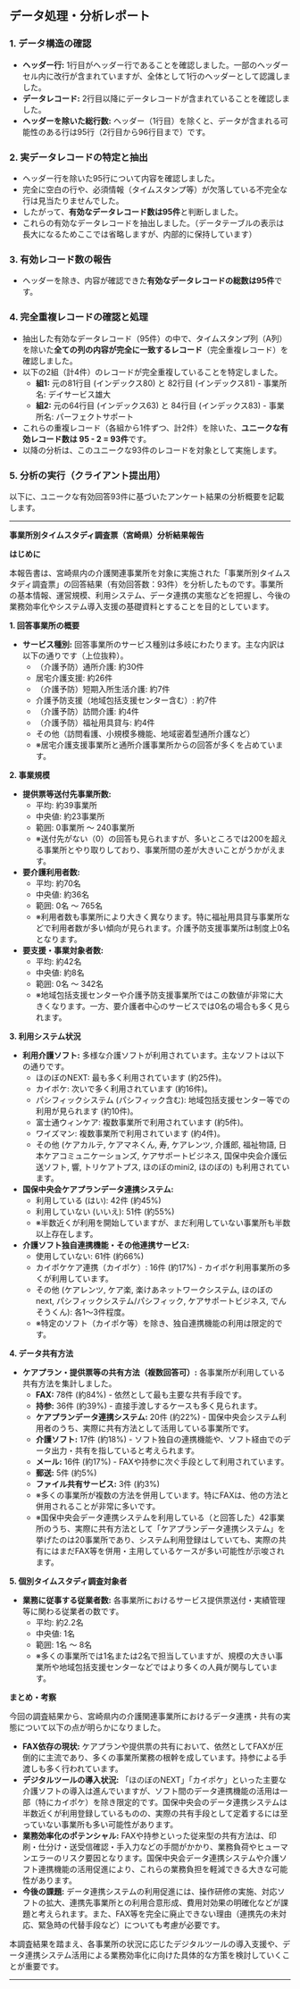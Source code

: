 ## データ処理・分析レポート

### 1. データ構造の確認

*   **ヘッダー行:** 1行目がヘッダー行であることを確認しました。一部のヘッダーセル内に改行が含まれていますが、全体として1行のヘッダーとして認識しました。
*   **データレコード:** 2行目以降にデータレコードが含まれていることを確認しました。
*   **ヘッダーを除いた総行数:** ヘッダー（1行目）を除くと、データが含まれる可能性のある行は95行（2行目から96行目まで）です。

### 2. 実データレコードの特定と抽出

*   ヘッダー行を除いた95行について内容を確認しました。
*   完全に空白の行や、必須情報（タイムスタンプ等）が欠落している不完全な行は見当たりませんでした。
*   したがって、**有効なデータレコード数は95件**と判断しました。
*   これらの有効なデータレコードを抽出しました。（データテーブルの表示は長大になるためここでは省略しますが、内部的に保持しています）

### 3. 有効レコード数の報告

*   ヘッダーを除き、内容が確認できた**有効なデータレコードの総数は95件**です。

### 4. 完全重複レコードの確認と処理

*   抽出した有効なデータレコード（95件）の中で、タイムスタンプ列（A列）を除いた**全ての列の内容が完全に一致するレコード**（完全重複レコード）を確認しました。
*   以下の2組（計4件）のレコードが完全重複していることを特定しました。
    *   **組1:** 元の81行目 (インデックス80) と 82行目 (インデックス81) - 事業所名: デイサービス雄大
    *   **組2:** 元の64行目 (インデックス63) と 84行目 (インデックス83) - 事業所名: パーフェクトサポート
*   これらの重複レコード（各組から1件ずつ、計2件）を除いた、**ユニークな有効レコード数は 95 - 2 = 93件**です。
*   以降の分析は、このユニークな93件のレコードを対象として実施します。

### 5. 分析の実行（クライアント提出用）

以下に、ユニークな有効回答93件に基づいたアンケート結果の分析概要を記載します。

---

**事業所別タイムスタディ調査票（宮崎県）分析結果報告**

**はじめに**

本報告書は、宮崎県内の介護関連事業所を対象に実施された「事業所別タイムスタディ調査票」の回答結果（有効回答数：93件）を分析したものです。事業所の基本情報、運営規模、利用システム、データ連携の実態などを把握し、今後の業務効率化やシステム導入支援の基礎資料とすることを目的としています。

**1. 回答事業所の概要**

*   **サービス種別:** 回答事業所のサービス種別は多岐にわたります。主な内訳は以下の通りです（上位抜粋）。
    *   （介護予防）通所介護: 約30件
    *   居宅介護支援: 約26件
    *   （介護予防）短期入所生活介護: 約7件
    *   介護予防支援（地域包括支援センター含む）: 約7件
    *   （介護予防）訪問介護: 約4件
    *   （介護予防）福祉用具貸与: 約4件
    *   その他（訪問看護、小規模多機能、地域密着型通所介護など）
    *   ※居宅介護支援事業所と通所介護事業所からの回答が多くを占めています。

**2. 事業規模**

*   **提供票等送付先事業所数:**
    *   平均: 約39事業所
    *   中央値: 約23事業所
    *   範囲: 0事業所 〜 240事業所
    *   ※送付先がない（0）の回答も見られますが、多いところでは200を超える事業所とやり取りしており、事業所間の差が大きいことがうかがえます。
*   **要介護利用者数:**
    *   平均: 約70名
    *   中央値: 約36名
    *   範囲: 0名 〜 765名
    *   ※利用者数も事業所により大きく異なります。特に福祉用具貸与事業所などで利用者数が多い傾向が見られます。介護予防支援事業所は制度上0名となります。
*   **要支援・事業対象者数:**
    *   平均: 約42名
    *   中央値: 約8名
    *   範囲: 0名 〜 342名
    *   ※地域包括支援センターや介護予防支援事業所ではこの数値が非常に大きくなります。一方、要介護者中心のサービスでは0名の場合も多く見られます。

**3. 利用システム状況**

*   **利用介護ソフト:** 多様な介護ソフトが利用されています。主なソフトは以下の通りです。
    *   ほのぼのNEXT: 最も多く利用されています (約25件)。
    *   カイポケ: 次いで多く利用されています (約16件)。
    *   パシフィックシステム (パシフィック含む): 地域包括支援センター等での利用が見られます (約10件)。
    *   富士通ウィンケア: 複数事業所で利用されています (約5件)。
    *   ワイズマン: 複数事業所で利用されています (約4件)。
    *   その他 (ケアカルテ, ケアマネくん, 寿, ケアレンツ, 介護郎, 福祉物語, 日本ケアコミュニケーションズ, ケアサポートビジネス, 国保中央会介護伝送ソフト, 響, トリケアトプス, ほのぼのmini2, ほのぼの) も利用されています。
*   **国保中央会ケアプランデータ連携システム:**
    *   利用している (はい): 42件 (約45%)
    *   利用していない (いいえ): 51件 (約55%)
    *   ※半数近くが利用を開始していますが、まだ利用していない事業所も半数以上存在します。
*   **介護ソフト独自連携機能・その他連携サービス:**
    *   使用していない: 61件 (約66%)
    *   カイポケケア連携（カイポケ）: 16件 (約17%) - カイポケ利用事業所の多くが利用しています。
    *   その他 (ケアレンツ, ケア楽, 楽けあネットワークシステム, ほのぼのnext, パシフィックシステム/パシフィック, ケアサポートビジネス, でんそうくん): 各1〜3件程度。
    *   ※特定のソフト（カイポケ等）を除き、独自連携機能の利用は限定的です。

**4. データ共有方法**

*   **ケアプラン・提供票等の共有方法（複数回答可）:** 各事業所が利用している共有方法を集計しました。
    *   **FAX:** 78件 (約84%) - 依然として最も主要な共有手段です。
    *   **持参:** 36件 (約39%) - 直接手渡しするケースも多く見られます。
    *   **ケアプランデータ連携システム:** 20件 (約22%) - 国保中央会システム利用者のうち、実際に共有方法として活用している事業所です。
    *   **介護ソフト:** 17件 (約18%) - ソフト独自の連携機能や、ソフト経由でのデータ出力・共有を指していると考えられます。
    *   **メール:** 16件 (約17%) - FAXや持参に次ぐ手段として利用されています。
    *   **郵送:** 5件 (約5%)
    *   **ファイル共有サービス:** 3件 (約3%)
    *   ※多くの事業所が複数の方法を併用しています。特にFAXは、他の方法と併用されることが非常に多いです。
    *   ※国保中央会データ連携システムを利用している（と回答した）42事業所のうち、実際に共有方法として「ケアプランデータ連携システム」を挙げたのは20事業所であり、システム利用登録はしていても、実際の共有にはまだFAX等を併用・主用しているケースが多い可能性が示唆されます。

**5. 個別タイムスタディ調査対象者**

*   **業務に従事する従業者数:** 各事業所におけるサービス提供票送付・実績管理等に関わる従業者の数です。
    *   平均: 約2.2名
    *   中央値: 1名
    *   範囲: 1名 〜 8名
    *   ※多くの事業所では1名または2名で担当していますが、規模の大きい事業所や地域包括支援センターなどではより多くの人員が関与しています。

**まとめ・考察**

今回の調査結果から、宮崎県内の介護関連事業所におけるデータ連携・共有の実態について以下の点が明らかになりました。

*   **FAX依存の現状:** ケアプランや提供票の共有において、依然としてFAXが圧倒的に主流であり、多くの事業所業務の根幹を成しています。持参による手渡しも多く行われています。
*   **デジタルツールの導入状況:** 「ほのぼのNEXT」「カイポケ」といった主要な介護ソフトの導入は進んでいますが、ソフト間のデータ連携機能の活用は一部（特にカイポケ）を除き限定的です。国保中央会のデータ連携システムは半数近くが利用登録しているものの、実際の共有手段として定着するには至っていない事業所も多い可能性があります。
*   **業務効率化のポテンシャル:** FAXや持参といった従来型の共有方法は、印刷・仕分け・送受信確認・手入力などの手間がかかり、業務負荷やヒューマンエラーのリスク要因となります。国保中央会データ連携システムや介護ソフト連携機能の活用促進により、これらの業務負担を軽減できる大きな可能性があります。
*   **今後の課題:** データ連携システムの利用促進には、操作研修の実施、対応ソフトの拡大、連携先事業所との利用合意形成、費用対効果の明確化などが課題と考えられます。また、FAX等を完全に廃止できない理由（連携先の未対応、緊急時の代替手段など）についても考慮が必要です。

本調査結果を踏まえ、各事業所の状況に応じたデジタルツールの導入支援や、データ連携システム活用による業務効率化に向けた具体的な方策を検討していくことが重要です。

---